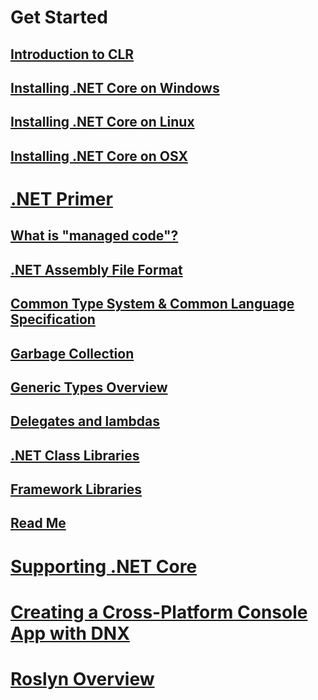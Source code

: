 # Get Started
## [Introduction to CLR](intro-clr.md)
## [Installing .NET Core on Windows](installing-core-windows.md)
## [Installing .NET Core on Linux](installing-core-linux.md)
## [Installing .NET Core on OSX](installing-core-osx.md)
# [.NET Primer](primer.md)
## [What is "managed code"?](managed-code.md)
## [.NET Assembly File Format](assembly-format.md)
## [Common Type System & Common Language Specification](common-type-system.md)
## [Garbage Collection](gc-overview.md)
## [Generic Types Overview](generics.md)
## [Delegates and lambdas](delegates-lambdas.md)
## [.NET Class Libraries](class-libraries.md)
## [Framework Libraries](framework-libraries.md)
## [Read Me](README.md)
# [Supporting .NET Core](supporting-core.md)
# [Creating a Cross-Platform Console App with DNX](console.md)
# [Roslyn Overview](roslyn-overview.md)